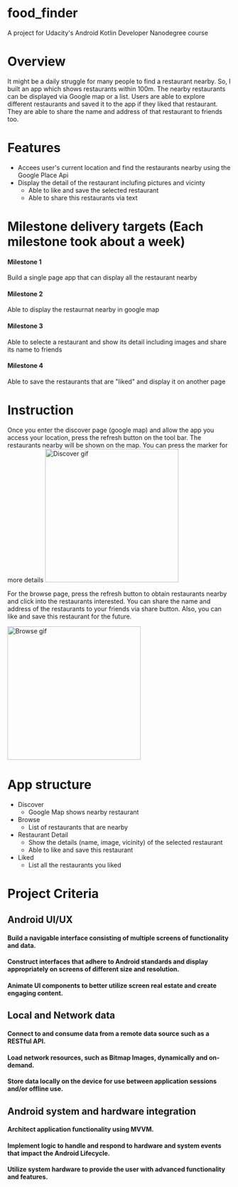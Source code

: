 # food_finder
A project for Udacity's Android Kotlin Developer Nanodegree course
# Overview
It might be a daily struggle for many people to find a restaurant nearby. So, I built an app which shows restaurants within 100m. The nearby restaurants can be displayed via Google map or a list. Users are able to explore different restaurants
and saved it to the app if they liked that restaurant. They are able to share the name and address of that restaurant to friends too.

# Features
- Accees user's current location and find the restaurants nearby using the Google Place Api
- Display the detail of the restaurant inclufing pictures and vicinty
  - Able to like and save the selected restaurant
  - Able to share this restaurants via text

# Milestone delivery targets (Each milestone took about a week)
#### Milestone 1
Build a single page app that can display all the restaurant nearby
#### Milestone 2
Able to display the restaurnat nearby in google map
#### Milestone 3
Able to selecte a restaurant and show its detail including images and share its name to friends
#### Milestone 4
Able to save the restaurants that are "liked" and display it on another page


# Instruction
Once you enter the discover page (google map) and allow the app you access your location, press the refresh button on the tool bar. The restaurants nearby will be shown on the map. You can press the marker for more details
<img src="https://user-images.githubusercontent.com/35868876/110740931-ca7af000-826e-11eb-9ec6-73dc1bde8d4b.gif" alt="Discover gif" width="300"/>

For the browse page, press the refresh button to obtain restaurants nearby and click into the restaurants interested. You can share the name and address of the restaurants to your friends via share button. Also, you can like and save this restaurant for the future.

<img src="https://user-images.githubusercontent.com/35868876/110742782-eb911000-8271-11eb-8772-534412c16140.gif" alt="Browse gif" width="300"/>

# App structure
- Discover
  - Google Map shows nearby restaurant
- Browse
  - List of restaurants that are nearby
- Restaurant Detail
  - Show the details (name, image, vicinity) of the selected restaurant
  - Able to like and save this restaurant
- Liked
  - List all the restaurants you liked


# Project Criteria
## Android UI/UX
#### Build a navigable interface consisting of multiple screens of functionality and data.

#### Construct interfaces that adhere to Android standards and display appropriately on screens of different size and resolution.

#### Animate UI components to better utilize screen real estate and create engaging content.


## Local and Network data
#### Connect to and consume data from a remote data source such as a RESTful API.

#### Load network resources, such as Bitmap Images, dynamically and on-demand.

#### Store data locally on the device for use between application sessions and/or offline use.

## Android system and hardware integration
#### Architect application functionality using MVVM.


#### Implement logic to handle and respond to hardware and system events that impact the Android Lifecycle.

#### Utilize system hardware to provide the user with advanced functionality and features.
